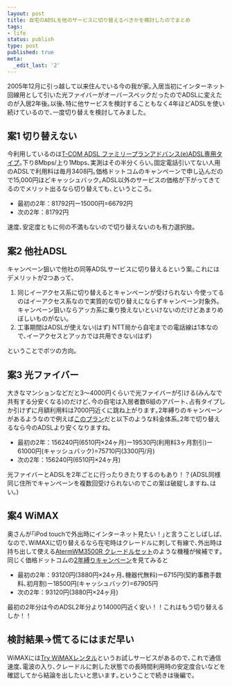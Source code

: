 ```yaml
---
layout: post
title: 自宅のADSLを他のサービスに切り替えるべきかを検討したのでまとめ
tags:
- life
status: publish
type: post
published: true
meta:
  _edit_last: '2'
---
```

2005年12月に引っ越して以来住んでいる今の我が家｡入居当初にインターネット回線用として引いた光ファイバーがオーバースペックだったのでADSLに変えたのが入居2年後｡以後､特に他サービスを検討することもなく4年ほどADSLを使い続けているので､一度切り替えを検討してみました｡
<h2>案1 切り替えない</h2>
今利用しているのは<a href="http://www.t-com.ne.jp/service/index.html#adsl-area" target="_blank">T-COM ADSL ファミリープランアドバンス(e)ADSL専用タイプ</a>｡下り8Mbps/上り1Mbps､実測はその半分くらい｡固定電話引いてない人用のADSLで利用料は毎月3408円｡価格ドットコムのキャンペーンで申し込んだので15,000円ほどキャッシュバック｡ADSL以外のサービスの価格が下がってきてるのでメリット出るなら切り替えても､というところ｡
<ul>
	<li>最初の2年：81792円ー15000円=66792円</li>
	<li>次の2年：81792円</li>
</ul>
速度､安定度ともに何の不満もないので切り替えないのも有力選択肢｡
<h2>案2 他社ADSL</h2>
キャンペーン狙いで他社の同等ADSLサービスに切り替えるという案｡これにはデメリットが2つあって､
<ol>
	<li>同じイーアクセス系に切り替えるとキャンペーンが受けられない
今使ってるのはイーアクセス系なので実質的な切り替えにならずキャンペーン対象外｡キャンペーン狙いならアッカ系に乗り換えないといけないのだけどあまりめぼしいものがない｡</li>
	<li>工事期間はADSLが使えない(はず)
NTT局から自宅までの電話線は1本なので､イーアクセスとアッカでは共用できない(はず)</li>
</ol>
ということでボツの方向｡
<h2>案3 光ファイバー</h2>
大きなマンションなどだと3～4000円くらいで光ファイバーが引ける(みんなで共有する分安くなる)のだけど､今の自宅は入居者数6組のアパート､占有タイプしか引けずに月額利用料は7000円近くに跳ね上がります｡2年縛りのキャンペーンがあるようなので例えば<a href="http://kakaku.com/bb/plan_FTTH_ntt_nifty_165001120000000000000024/" target="_blank">このプラン</a>だと以下のような料金体系｡2年で切り替えるなら今のADSLより安くなりますね｡
<ul>
	<li>最初の2年：156240円(6510円×24ヶ月)ー19530円(利用料3ヶ月割引)ー61000円(キャッシュバック)=75710円(3300円/月)</li>
	<li>次の2年：156240円(6510円×24ヶ月)</li>
</ul>
光ファイバーとADSLを2年ごとに行ったりきたりするのもあり！？(ADSL同様同じ住所でキャンペーンを複数回受けられないのでこの案は破綻しますね､はい｡)
<h2>案4 WiMAX</h2>
奥さんが｢iPod touchで外出時にインターネット見たい！｣と言うことしばしば､なので､WiMAXに切り替えるなら在宅時はクレードルに刺して有線で､外出時は持ち出して使える<a href="http://www.uqwimax.jp/service/product/model18/" target="_blank">AtermWM3500R クレードルセット</a>のような機種が候補です｡同じく価格ドットコムの<a href="http://kakaku.com/bb/plan_MVNO_uqwimax_dti_351901120000000000000024/" target="_blank">2年縛りキャンペーン</a>を見てみると
<ul>
	<li>最初の2年：93120円(3880円×24ヶ月､機器代無料)ー6715円(契約事務手数料､初月割)ー18500円(キャッシュバック)=67905円</li>
	<li>次の2年：93120円(3880円×24ヶ月)</li>
</ul>
最初の2年分は今のADSL2年分より14000円近く安い！！これはもう切り替えるしか！！
<h2>検討結果→慌てるにはまだ早い</h2>
WiMAXには<a href="http://www.uqwimax.jp/service/trywimax/" target="_blank">Try WiMAXレンタル</a>というお試しサービスがあるので､これで通信速度､電波の入り､クレードルに刺した状態での長時間利用時の安定度合いなどを確認してから結論を出したいと思います｡ということで続きは後編で｡
